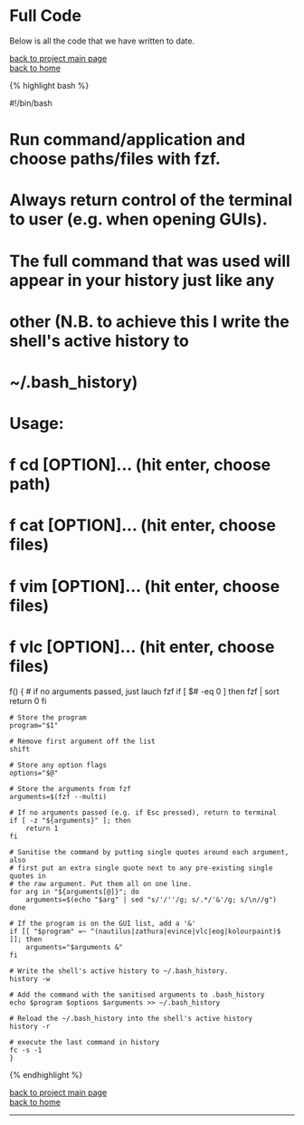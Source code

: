 # Full Code
Below is all the code that we have written to date.

[back to project main page](./fzf_launcher.md)\
[back to home](../index.md)

{% highlight bash %}

#!/bin/bash

# Run command/application and choose paths/files with fzf.
# Always return control of the terminal to user (e.g. when opening GUIs).
# The full command that was used will appear in your history just like any
# other (N.B. to achieve this I write the shell's active history to
# ~/.bash_history)
#
# Usage:
# f cd [OPTION]... (hit enter, choose path)
# f cat [OPTION]... (hit enter, choose files)
# f vim [OPTION]... (hit enter, choose files)
# f vlc [OPTION]... (hit enter, choose files)

f() {
    # if no arguments passed, just lauch fzf
    if [ $# -eq 0 ]
    then
        fzf | sort
        return 0
    fi

    # Store the program
    program="$1"

    # Remove first argument off the list
    shift

    # Store any option flags
    options="$@"

    # Store the arguments from fzf
    arguments=$(fzf --multi)

    # If no arguments passed (e.g. if Esc pressed), return to terminal
    if [ -z "${arguments}" ]; then
        return 1
    fi

    # Sanitise the command by putting single quotes around each argument, also
    # first put an extra single quote next to any pre-existing single quotes in
    # the raw argument. Put them all on one line.
    for arg in "${arguments[@]}"; do
        arguments=$(echo "$arg" | sed "s/'/''/g; s/.*/'&'/g; s/\n//g")
    done

    # If the program is on the GUI list, add a '&'
    if [[ "$program" =~ ^(nautilus|zathura|evince|vlc|eog|kolourpaint)$ ]]; then
        arguments="$arguments &"
    fi

    # Write the shell's active history to ~/.bash_history.
    history -w

    # Add the command with the sanitised arguments to .bash_history
    echo $program $options $arguments >> ~/.bash_history

    # Reload the ~/.bash_history into the shell's active history
    history -r

    # execute the last command in history
    fc -s -1
    }

{% endhighlight %}

[back to project main page](./fzf_launcher.md)\
[back to home](../index.md)

---
<script src="https://utteranc.es/client.js"
        repo="Matt-A-Bennett/Matt-A-Bennett.github.io"
        issue-term="https://matt-a-bennett.github.io/fzf_launcher/full_code.html"
        theme="github-light"
        crossorigin="anonymous"
        async>
</script>

